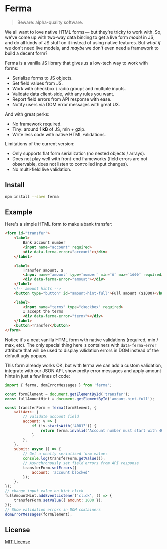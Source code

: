 # Ferma

> Beware: alpha-quality software.

We all want to love native HTML forms — but they're tricky to work with. So, we've come up with two-way data binding to get a live form _model_ in JS, and do all kinds of JS stuff on it instead of using native features. But _what if_ we don't need live models, and _maybe_ we don't even need a framework to build a decent form?

Ferma is a vanilla JS library that gives us a low-tech way to work with forms:

- Serialize forms to JS objects.
- Set field values from JS.
- Work with checkbox / radio groups and multiple inputs.
- Validate data client-side, with any rules you want.
- Report field errors from API response with ease.
- Notify users via DOM error messages with great UX.

And with great perks:

- No framework required.
- Tiny: around __1 kB__ of JS, min + gzip.
- Write less code with native HTML validations.

Limitations of the current version:

- Only supports flat form serialization (no nested objects / arrays).
- Does not play well with front-end frameworks (field errors are not observable, does not listen to controlled input changes).
- No multi-field live validation.

## Install

```sh
npm install --save ferma
```

## Example

Here's a simple HTML form to make a bank transfer:

```html
<form id="transfer">
    <label>
        Bank account number
        <input name="account" required>
        <div data-ferma-error="account"></div>
    </label>
    
    <label>
        Transfer amount, $
        <input name="amount" type="number" min="0" max="1000" required>
        <div data-ferma-error="amount"></div>
    </label>
    <!-- amount hints -->
    <button type="button" id="amount-hint-full">Full amount ($1000)</button>

    <label>
        <input name="terms" type="checkbox" required>
        I accept the terms
        <div data-ferma-error="terms"></div>
    </label>
    <button>Transfer</button>
</form>
```

Notice it's a neat vanilla HTML form with native validations (required, min / max, etc). The only special thing here is containers with `data-ferma-error` attribute that will be used to display validation errors in DOM instead of the default ugly popups.

This form already works OK, but with ferma we can add a custom validation, integrate with our JSON API, show pretty error messages and apply amount hints in just a few lines of code:

```js
import { ferma, domErrorMessages } from 'ferma';

const formElement = document.getElementById('transfer');
const fullAmountHint = document.getElementById('amount-hint-full');

const transferForm = ferma(formElement, {
    validate: {
        // validate account field
        account: v => {
            if (!v.startsWith('40817')) {
                return ferma.invalid('Account number must start with 40817');
            }
        },
    },
    submit: async () => {
        // Get a neatly serialized form value:
        console.log(transferForm.getValue());
        // Asynchronously set field errors from API response
        transferForm.setErrors({
            account: 'account blocked'
        });
    },
});
// change input value on hint click
fullAmountHint.addEventListener('click', () => {
    transferForm.setValue({ amount: 1000 });
});
// Show validation errors in DOM containers
domErrorMessages(formElement);
```

## License

[MIT License](./LICENSE)
